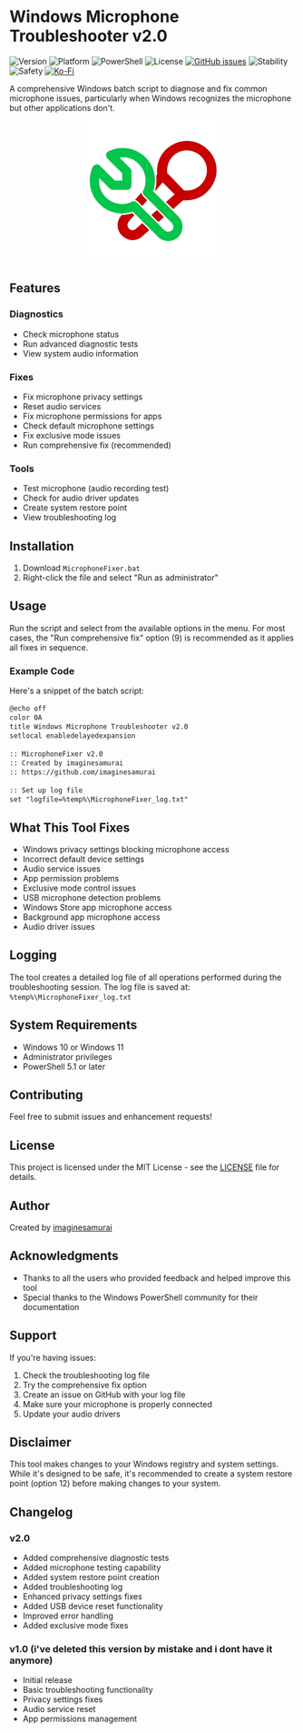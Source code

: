 # Windows Microphone Troubleshooter v2.0

![Version](https://img.shields.io/badge/version-2.0-blue.svg)
![Platform](https://img.shields.io/badge/platform-Windows%2010%20%7C%20Windows%2011-lightgrey.svg)
![PowerShell](https://img.shields.io/badge/PowerShell-5.1%2B-5391FE.svg)
![License](https://img.shields.io/badge/license-MIT-green.svg)
[![GitHub issues](https://img.shields.io/github/issues/imaginesamurai/MicrophoneFixer.svg)](https://github.com/imaginesamurai/MicrophoneFixer/issues)
![Stability](https://img.shields.io/badge/stability-stable-green.svg)
![Safety](https://img.shields.io/badge/safety-verified-brightgreen.svg)
[![Ko-Fi](https://img.shields.io/badge/Ko--fi-Support%20Me-ff5f5f.svg)](https://ko-fi.com/imaginesamurai)


A comprehensive Windows batch script to diagnose and fix common microphone issues, particularly when Windows recognizes the microphone but other applications don't.

<p align="center">
  <img src="banner.png" alt="MICTFIX Banner" style="width:250px;">
</p>

## Features

### Diagnostics
- Check microphone status
- Run advanced diagnostic tests
- View system audio information

### Fixes
- Fix microphone privacy settings
- Reset audio services
- Fix microphone permissions for apps
- Check default microphone settings
- Fix exclusive mode issues
- Run comprehensive fix (recommended)

### Tools
- Test microphone (audio recording test)
- Check for audio driver updates
- Create system restore point
- View troubleshooting log

## Installation

1. Download `MicrophoneFixer.bat`
2. Right-click the file and select "Run as administrator"

## Usage

Run the script and select from the available options in the menu. For most cases, the "Run comprehensive fix" option (9) is recommended as it applies all fixes in sequence.

### Example Code

Here's a snippet of the batch script:

```batch
@echo off
color 0A
title Windows Microphone Troubleshooter v2.0
setlocal enabledelayedexpansion

:: MicrophoneFixer v2.0
:: Created by imaginesamurai
:: https://github.com/imaginesamurai

:: Set up log file
set "logfile=%temp%\MicrophoneFixer_log.txt"
```

## What This Tool Fixes

- Windows privacy settings blocking microphone access
- Incorrect default device settings
- Audio service issues
- App permission problems
- Exclusive mode control issues
- USB microphone detection problems
- Windows Store app microphone access
- Background app microphone access
- Audio driver issues

## Logging

The tool creates a detailed log file of all operations performed during the troubleshooting session. The log file is saved at:
`%temp%\MicrophoneFixer_log.txt`

## System Requirements

- Windows 10 or Windows 11
- Administrator privileges
- PowerShell 5.1 or later

## Contributing

Feel free to submit issues and enhancement requests!

## License

This project is licensed under the MIT License - see the [LICENSE](LICENSE) file for details.

## Author

Created by [imaginesamurai](https://github.com/imaginesamurai)

## Acknowledgments

- Thanks to all the users who provided feedback and helped improve this tool
- Special thanks to the Windows PowerShell community for their documentation

## Support

If you're having issues:

1. Check the troubleshooting log file
2. Try the comprehensive fix option
3. Create an issue on GitHub with your log file
4. Make sure your microphone is properly connected
5. Update your audio drivers

## Disclaimer

This tool makes changes to your Windows registry and system settings. While it's designed to be safe, it's recommended to create a system restore point (option 12) before making changes to your system.



## Changelog

### v2.0
- Added comprehensive diagnostic tests
- Added microphone testing capability
- Added system restore point creation
- Added troubleshooting log
- Enhanced privacy settings fixes
- Added USB device reset functionality
- Improved error handling
- Added exclusive mode fixes

### v1.0 (i've deleted this version by mistake and i dont have it anymore)
- Initial release
- Basic troubleshooting functionality
- Privacy settings fixes
- Audio service reset
- App permissions management 
